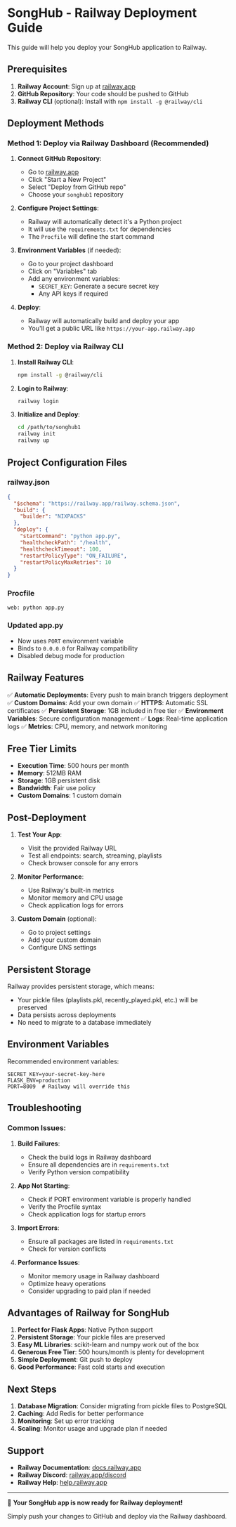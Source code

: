 # SongHub - Railway Deployment Guide

This guide will help you deploy your SongHub application to Railway.

## Prerequisites

1. **Railway Account**: Sign up at [railway.app](https://railway.app)
2. **GitHub Repository**: Your code should be pushed to GitHub
3. **Railway CLI** (optional): Install with `npm install -g @railway/cli`

## Deployment Methods

### Method 1: Deploy via Railway Dashboard (Recommended)

1. **Connect GitHub Repository**:
   - Go to [railway.app](https://railway.app)
   - Click "Start a New Project"
   - Select "Deploy from GitHub repo"
   - Choose your `songhub1` repository

2. **Configure Project Settings**:
   - Railway will automatically detect it's a Python project
   - It will use the `requirements.txt` for dependencies
   - The `Procfile` will define the start command

3. **Environment Variables** (if needed):
   - Go to your project dashboard
   - Click on "Variables" tab
   - Add any environment variables:
     - `SECRET_KEY`: Generate a secure secret key
     - Any API keys if required

4. **Deploy**:
   - Railway will automatically build and deploy your app
   - You'll get a public URL like `https://your-app.railway.app`

### Method 2: Deploy via Railway CLI

1. **Install Railway CLI**:
   ```bash
   npm install -g @railway/cli
   ```

2. **Login to Railway**:
   ```bash
   railway login
   ```

3. **Initialize and Deploy**:
   ```bash
   cd /path/to/songhub1
   railway init
   railway up
   ```

## Project Configuration Files

### railway.json
```json
{
  "$schema": "https://railway.app/railway.schema.json",
  "build": {
    "builder": "NIXPACKS"
  },
  "deploy": {
    "startCommand": "python app.py",
    "healthcheckPath": "/health",
    "healthcheckTimeout": 100,
    "restartPolicyType": "ON_FAILURE",
    "restartPolicyMaxRetries": 10
  }
}
```

### Procfile
```
web: python app.py
```

### Updated app.py
- Now uses `PORT` environment variable
- Binds to `0.0.0.0` for Railway compatibility
- Disabled debug mode for production

## Railway Features

✅ **Automatic Deployments**: Every push to main branch triggers deployment
✅ **Custom Domains**: Add your own domain
✅ **HTTPS**: Automatic SSL certificates
✅ **Persistent Storage**: 1GB included in free tier
✅ **Environment Variables**: Secure configuration management
✅ **Logs**: Real-time application logs
✅ **Metrics**: CPU, memory, and network monitoring

## Free Tier Limits

- **Execution Time**: 500 hours per month
- **Memory**: 512MB RAM
- **Storage**: 1GB persistent disk
- **Bandwidth**: Fair use policy
- **Custom Domains**: 1 custom domain

## Post-Deployment

1. **Test Your App**:
   - Visit the provided Railway URL
   - Test all endpoints: search, streaming, playlists
   - Check browser console for any errors

2. **Monitor Performance**:
   - Use Railway's built-in metrics
   - Monitor memory and CPU usage
   - Check application logs for errors

3. **Custom Domain** (optional):
   - Go to project settings
   - Add your custom domain
   - Configure DNS settings

## Persistent Storage

Railway provides persistent storage, which means:
- Your pickle files (playlists.pkl, recently_played.pkl, etc.) will be preserved
- Data persists across deployments
- No need to migrate to a database immediately

## Environment Variables

Recommended environment variables:
```
SECRET_KEY=your-secret-key-here
FLASK_ENV=production
PORT=8009  # Railway will override this
```

## Troubleshooting

### Common Issues:

1. **Build Failures**:
   - Check the build logs in Railway dashboard
   - Ensure all dependencies are in `requirements.txt`
   - Verify Python version compatibility

2. **App Not Starting**:
   - Check if PORT environment variable is properly handled
   - Verify the Procfile syntax
   - Check application logs for startup errors

3. **Import Errors**:
   - Ensure all packages are listed in `requirements.txt`
   - Check for version conflicts

4. **Performance Issues**:
   - Monitor memory usage in Railway dashboard
   - Optimize heavy operations
   - Consider upgrading to paid plan if needed

## Advantages of Railway for SongHub

1. **Perfect for Flask Apps**: Native Python support
2. **Persistent Storage**: Your pickle files are preserved
3. **Easy ML Libraries**: scikit-learn and numpy work out of the box
4. **Generous Free Tier**: 500 hours/month is plenty for development
5. **Simple Deployment**: Git push to deploy
6. **Good Performance**: Fast cold starts and execution

## Next Steps

1. **Database Migration**: Consider migrating from pickle files to PostgreSQL
2. **Caching**: Add Redis for better performance
3. **Monitoring**: Set up error tracking
4. **Scaling**: Monitor usage and upgrade plan if needed

## Support

- **Railway Documentation**: [docs.railway.app](https://docs.railway.app)
- **Railway Discord**: [railway.app/discord](https://railway.app/discord)
- **Railway Help**: [help.railway.app](https://help.railway.app)

---

🚀 **Your SongHub app is now ready for Railway deployment!**

Simply push your changes to GitHub and deploy via the Railway dashboard.